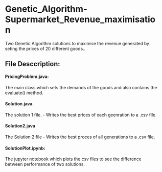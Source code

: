 # Genetic_Algorithm-Supermarket_Revenue_maximisation
Two Genetic Algorithm solutions to maximise the revenue generated by seting the prices of 20 different goods..

## File Desccription:


#### PricingProblem.java: 
The main class which sets the demands of the goods and also contains the evaluate() method.

#### Solution.java
The solution 1 file. - Writes the best prices of each geenration to a .csv file.


 #### Solution2.java
 The Solution 2 file - Writes the best proces of all generations to a .csv file.
 
 
 #### SolutionPlot.ipynb:
 The jupyter notebook which plots the csv files to see the difference between performance of two solutions.
